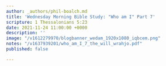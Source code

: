 ```yaml
---
author: _authors/phil-boalch.md
title: 'Wednesday Morning Bible Study: "Who am I" Part 7'
scripture: 1 Thessalonians 5:23
date: 2021-11-24 11:00:00 +0000
description: ''
image: "/v1612279970/blogbanner_wedam_1920x1080_iqbcem.png"
notes: "/v1637939201/who_am_I_7_the_will_wrahjo.pdf"
published: false

---
```

